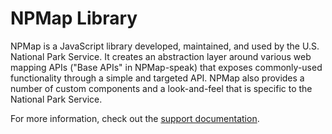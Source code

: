 # NPMap Library

NPMap is a JavaScript library developed, maintained, and used by the U.S. National Park Service. It creates an abstraction layer around various web mapping APIs ("Base APIs" in NPMap-speak) that exposes commonly-used functionality through a simple and targeted API. NPMap also provides a number of custom components and a look-and-feel that is specific to the National Park Service.

For more information, check out the [support documentation](http://www.nps.gov/npmap/support).
